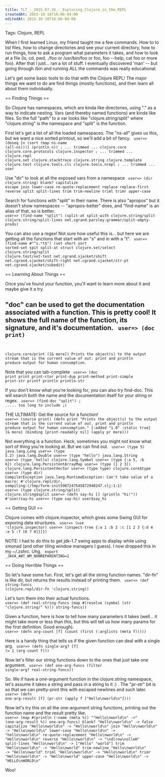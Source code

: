 ```yaml
---
title: TLT_-_2015.07.26_-_Exploring_Clojure_in_the_REPL
createdAt: 2015-10-18T16:06-04:00
editedAt: 2015-10-18T16:06-04:00
---
```


Tags: Clojure, REPL

When I first learned Linux, my friend taught me a few commands. How to to list files, how to change directories and see your current directory, how to run things, how to ask a program what parameters it takes, and how to look at a file (ls, cd, pwd, ./foo or /usr/bin/foo or foo, foo --help, cat foo or more foo). After that I just... ran a lot of stuff. I eventually discovered 'man' -- but going through /bin and running ALL the commands was really educational.

Let's get some basic tools to do that with the Clojure REPL! The major things we want to do are find things (mostly functions), and then learn all about them individually.

== Finding Things ==

So Clojure has namespaces, which are kinda like directories, using "." as a way to indicate nesting. Vars (and thereby named functions) are kinda like files. So the full "path" to a var looks like "clojure.string/split" where "clojure.string" is the namespace and "split" is the function.

First let's get a list of all the loaded namespaces. The "ns-all" gives us this, but we want a nice sorted printout, so we'll add a bit of fancy.
<code clojure-repl>
user=> (doseq [n (sort (map ns-name (all-ns)))] (println n))
; ... trimmed ...
clojure.core
clojure.core.protocols
clojure.inspector
; ... trimmed ...
clojure.repl
clojure.set
clojure.stacktrace
clojure.string
clojure.template
clojure.test
clojure.tools.cli
clojure.tools.nrepl
; ... trimmed ...
user
</code>

Use "dir" to look at all the exposed vars from a namespace
<code clojure-repl>
user=> (dir clojure.string)
blank?
capitalize
escape
join
lower-case
re-quote-replacement
replace
replace-first
reverse
split
split-lines
trim
trim-newline
triml
trimr
upper-case
</code>

Search for functions with "split" in their name. There is also "apropos" but it doesn't show namespaces -- "apropos-better" does, and "find-name" is an alias of that, so is better.
<code clojure-repl>
user=> (find-name "split")
(split-at split-with clojure.string/split clojure.string/split-lines net.cgrand.parsley.grammar/split-empty-prods)
</code>

You can also use a regex! Not sure how useful this is... but here we are getting all the functions that start with an "s" and in with a "t".
<code clojure-repl>
user=> (find-name #"^s.*t$")
(set short sort sorted-set spit split-at struct clojure.set/select clojure.string/split clojure.test/set-test net.cgrand.sjacket/shift net.cgrand.sjacket/shift-right net.cgrand.sjacket/str-pt net.cgrand.sjacket/subedit)
</code>

== Learning About Things ==

Once you've found your function, you'll want to learn more about it and maybe give it a try.

"doc" can be used to get the documentation associated with a function. This is pretty cool! It shows the full name of the function, its signature, and it's documentation.
<code clojure-repl>
user=> (doc print)
-------------------------
clojure.core/print
([& more])
  Prints the object(s) to the output stream that is the current value
  of *out*.  print and println produce output for human consumption.
</code>

Note that you can tab-complete
<code clojure-repl>
user=> (doc print<tab>
print          print-ctor     print-dup      print-method   print-simple   print-str
printf         println        println-str
</code>

If you don't know what you're looking for, you can also try find-doc. This will search both the name and the documentation itself for your string or regex.
<code clojure-repl>
user=> (find-doc "split")
; ..... too long to include ;)
</code>

THE ULTIMATE: Get the source for a function!
<code clojure-repl>
user=> (source print)
(defn print
  "Prints the object(s) to the output stream that is the current value
  of *out*.  print and println produce output for human consumption."
  {:added "1.0"
   :static true}
  [& more]
    (binding [*print-readably* nil]
      (apply pr more)))
</code>

Not everything is a function. Heck, sometimes you might not know what sort of thing you're looking at. But we can find out.
<code clojure-repl>
user=> (type 5)
java.lang.Long
user=> (type 5.2)
java.lang.Double
user=> (type "hello")
java.lang.String
user=> (type 'hello)
clojure.lang.Symbol
user=> (type {:a 5, :b 6})
clojure.lang.PersistentArrayMap
user=> (type [1 2 3])
clojure.lang.PersistentVector
user=> (type type)
clojure.core$type
user=> (type dir)
CompilerException java.lang.RuntimeException: Can't take value of a macro: #'clojure.repl/dir, compiling:(/tmp/form-init5987247545872948247.clj:1:1) 
user=> (type clojure.string/split)
clojure.string$split
user=> (defn say-hi [] (println "hi!"))
#'user/say-hi
user=> (type say-hi)
user$say_hi
</code>

== Getting GUI ==

Clojure comes with clojure.inspector, which gives some Swing GUI for exporing data structures.
<code clojure-repl>
user=> (use 'clojure.inspector)
user=> (inspect-tree {:a 1 :b 2 :c [1 2 3 {:d 4 :e 5 :f [6 7 8]}]})
</code>

NOTE: I had to do this to get jdk-1.7 swing apps to display while using xmonad (and other tiling window managers I guess). I now dropped this in my ~/.zshrc. Uhg.
<code clojure-repl>
export _JAVA_AWT_WM_NONREPARENTING=1
</code>

== Doing Horrible Things ==

So let's have some fun. First, let's get all the string function names. "dir-fn" is like dir, but returns the results instead of printing them.
<code clojure-repl>
user=> (def string-funcs (clojure.repl/dir-fn 'clojure.string))
</code>

Let's turn them into their actual functions.
<code clojure-repl>
user=> (def real-string-funcs (map #(resolve (symbol (str "clojure.string/" %))) string-funcs))
</code>

Given a function, here is how to tell how many parameters it takes (well... it might take more or less than this, but this will tell us how many params for the first definition. Good enough).
<code clojure-repl>
user=> (defn arg-count [f] (count (first (:arglists (meta f)))))
</code>

Here is a handy thing that tells us if the given function can deal with a single arg.
<code clojure-repl>
user=> (defn single-arg? [f] (= 1 (arg-count f)))
</code>

Now let's filter our string functions down to the ones that just take one argument.
<code clojure-repl>
user=> (def one-arg-funcs (filter single-arg? real-string-funcs))
</code>

So. We if have a one-argument function in the clojure.string namespace, let's assume it takes a string and pass in a string to it :) . The "pr-str" bit is so that we can pretty-print this with escaped newlines and such later.
<code clojure-repl>
user=> (defn one-arg-result [f] (pr-str (apply f ["Hello\nworld\n"])))
</code>

Now let's try this on all the one-argument string functions, printing out the function name and the result pretty like.
<code clojure-repl>
user=> (map #(println (:name (meta %))  "\"Hello\\nworld\\n\" ->" (one-arg-result %)) one-arg-funcs)
blank? "Hello\nworld\n" -> false
capitalize "Hello\nworld\n" -> "Hello\nworld\n"
join "Hello\nworld\n" -> "Hello\nworld\n"
lower-case "Hello\nworld\n" -> "hello\nworld\n"
re-quote-replacement "Hello\nworld\n" -> "Hello\nworld\n"
reverse "Hello\nworld\n" -> "\ndlrow\nolleH"
split-lines "Hello\nworld\n" -> ["Hello" "world"]
trim "Hello\nworld\n" -> "Hello\nworld"
trim-newline "Hello\nworld\n" -> "Hello\nworld"
triml "Hello\nworld\n" -> "Hello\nworld\n"
trimr "Hello\nworld\n" -> "Hello\nworld"
upper-case "Hello\nworld\n" -> "HELLO\nWORLD\n"
</code>

Woo!


